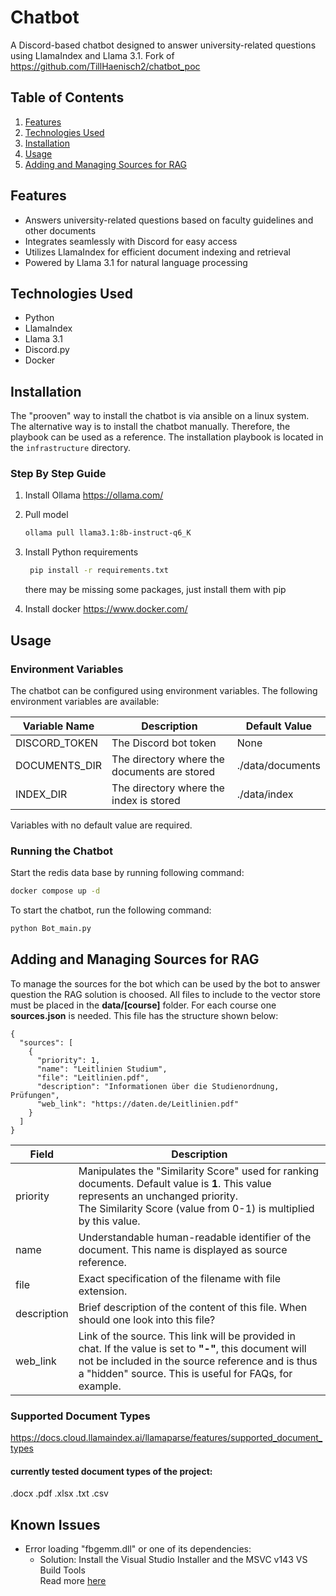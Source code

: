 # Chatbot

A Discord-based chatbot designed to answer university-related questions using LlamaIndex and Llama 3.1.
Fork of https://github.com/TillHaenisch2/chatbot_poc


## Table of Contents

1. [Features](#features)
2. [Technologies Used](#technologies-used)
3. [Installation](#installation)
4. [Usage](#usage)
5. [Adding and Managing Sources for RAG](#adding-and-managing-sources-for-rag)

## Features

- Answers university-related questions based on faculty guidelines and other documents
- Integrates seamlessly with Discord for easy access
- Utilizes LlamaIndex for efficient document indexing and retrieval
- Powered by Llama 3.1 for natural language processing

## Technologies Used

- Python
- LlamaIndex
- Llama 3.1
- Discord.py
- Docker
## Installation

The "prooven" way to install the chatbot is via ansible on a linux system. The
alternative way is to install the chatbot manually. Therefore, the playbook can be
used as a reference. The installation playbook is located in the `infrastructure`
directory.

### Step By Step Guide

1.  Install Ollama
   https://ollama.com/

2. Pull model
   ```bash
   ollama pull llama3.1:8b-instruct-q6_K
   ```

4. Install Python requirements
   ```bash
    pip install -r requirements.txt
   ```
   there may be missing some packages, just install them with pip
5. Install docker
   https://www.docker.com/

## Usage

### Environment Variables

The chatbot can be configured using environment variables. The following environment variables are available:

| Variable Name | Description                                  | Default Value    |
| ------------- | -------------------------------------------- | ---------------- |
| DISCORD_TOKEN | The Discord bot token                        | None             |
| DOCUMENTS_DIR | The directory where the documents are stored | ./data/documents |
| INDEX_DIR     | The directory where the index is stored      | ./data/index     |

Variables with no default value are required.

### Running the Chatbot
Start the redis data base by running following command:
```bash
docker compose up -d
```


To start the chatbot, run the following command:

```bash
python Bot_main.py
```

## Adding and Managing Sources for RAG

To manage the sources for the bot which can be used by the bot to answer question the RAG solution is choosed. All files
to include to the vector store must be placed in the **data/[course]** folder. For each course one **sources.json** is
needed. This file has the structure shown below:

```
{
  "sources": [
    {
      "priority": 1,
      "name": "Leitlinien Studium",
      "file": "Leitlinien.pdf",
      "description": "Informationen über die Studienordnung, Prüfungen",
      "web_link": "https://daten.de/Leitlinien.pdf"
    }
  ]
}
```

| Field       | Description                                                                                                                                                                                                             |
| ----------- | ----------------------------------------------------------------------------------------------------------------------------------------------------------------------------------------------------------------------- |
| priority    | Manipulates the "Similarity Score" used for ranking documents. Default value is **1**. This value represents an unchanged priority.<br>The Similarity Score (value from 0-1) is multiplied by this value.               |
| name        | Understandable human-readable identifier of the document. This name is displayed as source reference.                                                                                                                   |
| file        | Exact specification of the filename with file extension.                                                                                                                                                                |
| description | Brief description of the content of this file. When should one look into this file?                                                                                                                                     |
| web_link    | Link of the source. This link will be provided in chat. If the value is set to **"-"**, this document will not be included in the source reference and is thus a "hidden" source. This is useful for FAQs, for example. |

### Supported Document Types

https://docs.cloud.llamaindex.ai/llamaparse/features/supported_document_types

#### currently tested document types of the project:

.docx
.pdf
.xlsx
.txt
.csv

## Known Issues

- Error loading "fbgemm.dll" or one of its dependencies:
  - Solution: Install the Visual Studio Installer and the MSVC v143 VS Build Tools\
    Read more [here](https://github.com/pytorch/pytorch/issues/131662#issuecomment-2252589253)
